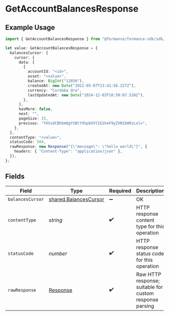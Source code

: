 # GetAccountBalancesResponse

## Example Usage

```typescript
import { GetAccountBalancesResponse } from "@formance/formance-sdk/sdk/models/operations";

let value: GetAccountBalancesResponse = {
  balancesCursor: {
    cursor: {
      data: [
        {
          accountId: "<id>",
          asset: "<value>",
          balance: BigInt("12036"),
          createdAt: new Date("2022-05-07T13:41:56.227Z"),
          currency: "Cordoba Oro",
          lastUpdatedAt: new Date("2024-12-03T18:50:07.520Z"),
        },
      ],
      hasMore: false,
      next: "",
      pageSize: 15,
      previous: "YXVsdCBhbmQgYSBtYXhpbXVtIG1heF9yZXN1bHRzLol=",
    },
  },
  contentType: "<value>",
  statusCode: 504,
  rawResponse: new Response("{\"message\": \"hello world\"}", {
    headers: { "Content-Type": "application/json" },
  }),
};
```

## Fields

| Field                                                                 | Type                                                                  | Required                                                              | Description                                                           |
| --------------------------------------------------------------------- | --------------------------------------------------------------------- | --------------------------------------------------------------------- | --------------------------------------------------------------------- |
| `balancesCursor`                                                      | [shared.BalancesCursor](../../../sdk/models/shared/balancescursor.md) | :heavy_minus_sign:                                                    | OK                                                                    |
| `contentType`                                                         | *string*                                                              | :heavy_check_mark:                                                    | HTTP response content type for this operation                         |
| `statusCode`                                                          | *number*                                                              | :heavy_check_mark:                                                    | HTTP response status code for this operation                          |
| `rawResponse`                                                         | [Response](https://developer.mozilla.org/en-US/docs/Web/API/Response) | :heavy_check_mark:                                                    | Raw HTTP response; suitable for custom response parsing               |